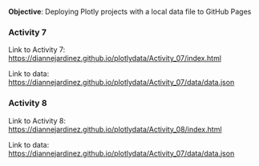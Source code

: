 **Objective**: Deploying Plotly projects with a local data file to GitHub Pages




### Activity 7

Link to Activity 7: https://diannejardinez.github.io/plotlydata/Activity_07/index.html

Link to data: https://diannejardinez.github.io/plotlydata/Activity_07/data/data.json

### Activity 8

Link to Activity 8: https://diannejardinez.github.io/plotlydata/Activity_08/index.html

Link to data: https://diannejardinez.github.io/plotlydata/Activity_07/data/data.json